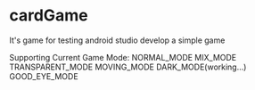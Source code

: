 # cardGame
It's game for testing android studio develop a simple game

Supporting Current Game Mode:
NORMAL_MODE
MIX_MODE
TRANSPARENT_MODE
MOVING_MODE
DARK_MODE(working...)
GOOD_EYE_MODE

